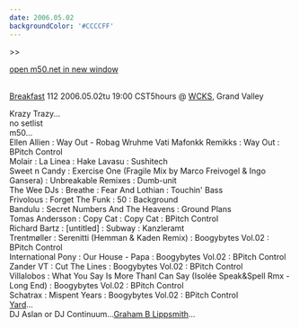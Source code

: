 ```yaml
---
date: 2006.05.02
backgroundColor: '#CCCCFF'
---
```


\>>

[open m50.net in new window  
](http://m50.net/)

[  
Breakfast](http://breakfast.wcks.org/) 112 2006.05.02tu 19:00 CST5hours @ [WCKS](http://www.wcks.org/), Grand Valley  

Krazy Trazy...  
no setlist  
m50...  
Ellen Allien : Way Out - Robag Wruhme Vati Mafonkk Remikks : Way Out : BPitch Control  
Molair : La Linea : Hake Lavasu : Sushitech  
Sweet n Candy : Exercise One (Fragile Mix by Marco Freivogel & Ingo Gansera) : Unbreakable Remixes : Dumb-unit  
The Wee DJs : Breathe : Fear And Lothian : Touchin' Bass  
Frivolous : Forget The Funk : 50 : Background  
Bandulu : Secret Numbers And The Heavens : Ground Plans  
Tomas Andersson : Copy Cat : Copy Cat : BPitch Control  
Richard Bartz : \[untitled\] : Subway : Kanzleramt  
Trentmøller : Serenitti (Hemman & Kaden Remix) : Boogybytes Vol.02 : BPitch Control  
International Pony : Our House - Papa : Boogybytes Vol.02 : BPitch Control  
Zander VT : Cut The Lines : Boogybytes Vol.02 : BPitch Control  
Villalobos : What You Say Is More ThanI Can Say (Isolée Speak&Spell Rmx - Long End) : Boogybytes Vol.02 : BPitch Control  
Schatrax : Mispent Years : Boogybytes Vol.02 : BPitch Control  
[Yard](http://yard.tandjrec.com/)...  
DJ Aslan or DJ Continuum...[Graham B Lippsmith](http://www.noomenon.com/)...